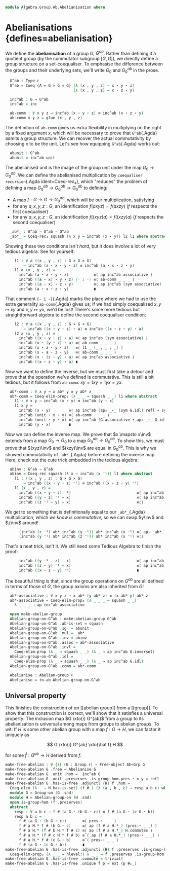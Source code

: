 <!--
```agda
open import Algebra.Group.Cat.Base
open import Algebra.Group.Ab
open import Algebra.Group

open import Cat.Functor.Adjoint
open import Cat.Prelude
```
-->

```agda
module Algebra.Group.Ab.Abelianisation where
```

# Abelianisations {defines=abelianisation}

<!--
```agda
module _ {ℓ} (Grp : Group ℓ) where
  private
    module G = Group-on (Grp .snd)
    G = ⌞ Grp ⌟
  open G
```
-->

We define the **abelianisation** of a group $G$, $G^{ab}$. Rather than
defining it a quotient group (by the commutator subgroup $[G,G]$), we
directly define a group structure on a set-coequaliser. To emphasise the
difference between the groups and their underlying sets, we'll write
$G_0$ and $G^{ab}_0$ in the prose.

```agda
  G^ab : Type ℓ
  G^ab = Coeq {A = G × G × G} (λ (x , y , z) → x ⋆ y ⋆ z)
                              (λ (x , y , z) → x ⋆ z ⋆ y)

  inc^ab : G → G^ab
  inc^ab = inc

  ab-comm : ∀ x y z → inc^ab (x ⋆ y ⋆ z) ≡ inc^ab (x ⋆ z ⋆ y)
  ab-comm x y z = glue (x , y , z)
```

The definition of `ab-comm` gives us extra flexibility in multiplying on
the right by a fixed argument $x$, which will be necessary to prove that
`G^ab`{.Agda} admits a group structure. We can recover the actual
commutativity by choosing $x$ to be the unit. Let's see how equipping
`G^ab`{.Agda} works out:

```agda
  abunit : G^ab
  abunit = inc^ab unit
```

The abelianised unit is the image of the group unit under the map $G_0
\to G^{ab}_0$. We can define the abelianised multiplication by
`coequaliser recursion`{.Agda ident=Coeq-rec₂}, which "reduces" the
problem of defining a map $G^{ab}_0 \to G^{ab}_0 \to G^{ab}_0$ to
defining:

- A map $f : G \to G \to G^{ab}_0$, which will be our multiplication,
satisfying
- for any $a, x, y, z : G$, an identification $f(axyz) = f(axzy)$ ($f$
respects the first coequaliser)
- for any $a, x, y, z : G$, an identification $f((xyz)a) = f((xzy)a)$
($f$ respects the second coequaliser)

```agda
  _ab*_ : G^ab → G^ab → G^ab
  _ab*_ = Coeq-rec₂ squash (λ x y → inc^ab (x ⋆ y)) l2 l1 where abstract
```

Showing these two conditions isn't _hard_, but it does involve a lot of
very tedious algebra. See for yourself:

```agda
    l1 : ∀ a ((x , y , z) : G × G × G)
        → inc^ab (a ⋆ x ⋆ y ⋆ z) ≡ inc^ab (a ⋆ x ⋆ z ⋆ y)
    l1 a (x , y , z) =
      inc^ab (a ⋆ x ⋆ y ⋆ z)           ≡⟨ ap inc^ab associative ⟩
      inc^ab ((a ⋆ x) ⋆ y ⋆ z) {- 1 -} ≡⟨ ab-comm _ _ _ ⟩
      inc^ab ((a ⋆ x) ⋆ z ⋆ y)         ≡⟨ ap inc^ab (sym associative) ⟩
      inc^ab (a ⋆ x ⋆ z ⋆ y)           ∎
```

That comment `{- 1 -}`{.Agda} marks the place where we had to use the
extra generality `ab-comm`{.Agda} gives us; If we had simply coequalised
$x, y \mapsto xy$ and $x, y \mapsto yx$, we'd be lost! There's some more
tedious but straightforward algebra to define the second coequaliser
condition:

```agda
    l2 : ∀ a ((x , y , z) : G × G × G)
        → inc^ab ((x ⋆ y ⋆ z) ⋆ a) ≡ inc^ab ((x ⋆ z ⋆ y) ⋆ a)
    l2 a (x , y , z) =
      inc^ab ((x ⋆ y ⋆ z) ⋆ a) ≡⟨ ap inc^ab (sym associative) ⟩
      inc^ab (x ⋆ (y ⋆ z) ⋆ a) ≡⟨ ab-comm _ _ _ ⟩
      inc^ab (x ⋆ a ⋆ y ⋆ z)   ≡⟨ l1 _ (_ , _ , _) ⟩
      inc^ab (x ⋆ a ⋆ z ⋆ y)   ≡⟨ ab-comm _ _ _ ⟩
      inc^ab (x ⋆ (z ⋆ y) ⋆ a) ≡⟨ ap inc^ab associative ⟩
      inc^ab ((x ⋆ z ⋆ y) ⋆ a) ∎
```

Now we want to define the inverse, but we must first take a detour and
prove that the operation we've defined is commutative. This is still a
bit tedious, but it follows from `ab-comm`: $xy = 1xy = 1yx = yx$.

```agda
  ab*-comm : ∀ x y → x ab* y ≡ y ab* x
  ab*-comm = Coeq-elim-prop₂ (λ _ _ → squash _ _) l1 where abstract
    l1 : ∀ x y → inc^ab (x ⋆ y) ≡ inc^ab (y ⋆ x)
    l1 x y =
      inc^ab (x ⋆ y)        ≡⟨ ap inc^ab (ap₂ _⋆_ (sym G.idl) refl ∙ sym G.associative) ⟩
      inc^ab (unit ⋆ x ⋆ y) ≡⟨ ab-comm _ _ _ ⟩
      inc^ab (unit ⋆ y ⋆ x) ≡⟨ ap inc^ab (G.associative ∙ ap₂ _⋆_ G.idl refl) ⟩
      inc^ab (y ⋆ x)        ∎
```

Now we can define the inverse map. We prove that $x \mapsto x\inv$
extends from a map $G_0 \to G_0$ to a map $G^{ab}_0 \to G^{ab}_0$. To
show this, we must prove that $(xyz)\inv$ and $(xzy)\inv$ are equal in
$G^{ab}_0$. This is why we showed commutativity of `_ab*_`{.Agda} before
defining the inverse map. Here, check out the cute trick embedded in the
tedious algebra:

```agda
  abinv : G^ab → G^ab
  abinv = Coeq-rec squash (λ x → inc^ab (x ⁻¹)) l1 where abstract
    l1 : ((x , y , z) : G × G × G)
        → inc^ab ((x ⋆ y ⋆ z) ⁻¹) ≡ inc^ab ((x ⋆ z ⋆ y) ⁻¹)
    l1 (x , y , z) =
      inc^ab ((x ⋆ y ⋆ z) ⁻¹)                             ≡⟨ ap inc^ab G.inv-comm ⟩
      inc^ab ((y ⋆ z) ⁻¹ — x)                             ≡⟨ ap inc^ab (ap₂ _⋆_ G.inv-comm refl) ⟩
      inc^ab ((z ⁻¹ — y) — x)                             ≡⟨⟩
```

We get to something that is definitionally equal to our `_ab*_`{.Agda}
multiplication, which _we know is commutative_, so we can swap $y\inv$
and $z\inv$ around!

```agda
      (inc^ab (z ⁻¹) ab* inc^ab (y ⁻¹)) ab* inc^ab (x ⁻¹) ≡⟨ ap₂ _ab*_ (ab*-comm (inc^ab (z ⁻¹)) (inc^ab (y ⁻¹))) (λ i → inc^ab (x ⁻¹)) ⟩
      (inc^ab (y ⁻¹) ab* inc^ab (z ⁻¹)) ab* inc^ab (x ⁻¹) ≡⟨⟩
```

That's a neat trick, isn't it. We still need some Tedious Algebra to
finish the proof:

```agda
      inc^ab ((y ⁻¹ — z) — x)                             ≡⟨ ap inc^ab (ap₂ _⋆_ (sym G.inv-comm) refl ) ⟩
      inc^ab ((z ⋆ y) ⁻¹ — x)                             ≡⟨ ap inc^ab (sym G.inv-comm) ⟩
      inc^ab ((x ⋆ z ⋆ y) ⁻¹)                             ∎
```

The beautiful thing is that, since the group operations on $G^{ab}$ are
all defined in terms of those of $G$, the group axioms are also
inherited from $G$!

```agda
  ab*-associative : ∀ x y z → x ab* (y ab* z) ≡ (x ab* y) ab* z
  ab*-associative = Coeq-elim-prop₃ (λ _ _ _ → squash _ _)
    λ _ _ _ → ap inc^ab associative

  open make-abelian-group
  Abelian-group-on-G^ab : make-abelian-group G^ab
  Abelian-group-on-G^ab .ab-is-set = squash
  Abelian-group-on-G^ab .1g  = abunit
  Abelian-group-on-G^ab .mul = _ab*_
  Abelian-group-on-G^ab .inv = abinv
  Abelian-group-on-G^ab .assoc = ab*-associative
  Abelian-group-on-G^ab .invl =
    Coeq-elim-prop (λ _ → squash _ _) (λ _ → ap inc^ab G.inversel)
  Abelian-group-on-G^ab .idl =
    Coeq-elim-prop (λ _ → squash _ _) (λ _ → ap inc^ab G.idl)
  Abelian-group-on-G^ab .comm = ab*-comm

  Abelianise : Abelian-group ℓ
  Abelianise = to-ab Abelian-group-on-G^ab
```

## Universal property

This finishes the construction of _an_ [[abelian group]] from a [[group]]. To
show that this construction is correct, we'll show that it satisfies a
universal property: The inclusion map $G \xto{i} G^{ab}$ from a group to
its abelianisation is universal among maps from groups to abelian
groups. To wit: If $H$ is some other abelian group with a map $f : G \to
H$, we can factor it uniquely as

$$
G \xto{i} G^{ab} \xto{\hat f} H
$$

for some $\hat f : G^{ab} \to H$ derived from $f$.

<!--
```agda
open Free-object
open is-free-object
```
-->

```agda
make-free-abelian : ∀ {ℓ} (G : Group ℓ) → Free-object Ab↪Grp G
make-free-abelian G .free = Abelianise G
make-free-abelian G .unit .hom =  inc^ab G
make-free-abelian G .unit .preserves .is-group-hom.pres-⋆ x y = refl
make-free-abelian G .has-is-free .adjunctl {H} f .hom =
  Coeq-elim (λ _ → H.has-is-set) (f #_) (λ (a , b , c) → resp a b c) where
  module G = Group-on (G .snd)
  module H = Abelian-group-on (H .snd)
  open is-group-hom (f .preserves)
  abstract
    resp : ∀ a b c → f # (a G.⋆ (b G.⋆ c)) ≡ f # (a G.⋆ (c G.⋆ b))
    resp a b c =
      f # (a G.⋆ (b G.⋆ c))       ≡⟨ pres-⋆ _ _ ⟩
      f # a H.* f # (b G.⋆ c)     ≡⟨ ap (f # a H.*_) (pres-⋆ _ _) ⟩
      f # a H.* (f # b H.* f # c) ≡⟨ ap (f # a H.*_) H.commutes ⟩
      f # a H.* (f # c H.* f # b) ≡˘⟨ ap (f # a H.*_) (pres-⋆ _ _) ⟩
      f # a H.* f # (c G.⋆ b)     ≡˘⟨ pres-⋆ _ _ ⟩
      f # (a G.⋆ (c G.⋆ b))       ∎
make-free-abelian G .has-is-free .adjunctl {H} f .preserves .is-group-hom.pres-⋆ =
  Coeq-elim-prop₂ (λ _ _ → hlevel!) λ _ _ → f .preserves .is-group-hom.pres-⋆ _ _
make-free-abelian G .has-is-free .commute = trivial!
make-free-abelian G .has-is-free .unique f p = ext (p #ₚ_)
```

